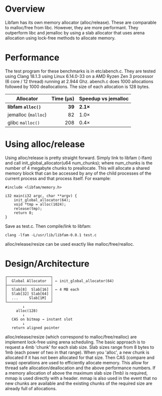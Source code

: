 # Overview

Libfam has its own memory allocator (alloc/release). These are comparable to malloc/free from libc. However, they are more performant. They outperform libc and jemalloc by using a slab allocator that uses arena allocation using lock-free methods to allocate memory.

# Performance

The test program for these benchmarks is in etc/abench.c. They are tested using Clang 18.1.3 using Linux 6.14.0-33 on a AMD Ryzen Zen 3 processor (6 core / 12 thread) running at 2.944 Ghz. abench.c does 1000 allocations followed by 1000 deallocations. The size of each allocation is 128 bytes.

| Allocator      | Time (µs) | Speedup vs jemalloc |
|----------------|----------:|---------------------|
| **libfam `alloc()`** | **39** | **2.1×** |
| jemalloc (`malloc`)  | 82  | 1.0× |
| glibc `malloc()`     | 208 | 0.4× |

# Using alloc/release

Using alloc/release is pretty straight forward. Simply link to libfam (-lfam) and call init_global_allocator(u64 num_chunks);
where num_chunks is the number of 4 megabyte chunks to preallocate. This will allocate a shared memory block that can be accessed by any of the child processes of the current process and that process itself. For example:

```
#include <libfam/memory.h>

i32 main(i32 argc, char **argv) {
	init_global_allocator(64);
	void *tmp = alloc(1024);
	release(tmp);
	return 0;
}
```

Save as test.c. Then compile/link to libfam:

```
clang -lfam -L/usr/lib/libfam-0.0.1 test.c
```

alloc/release/resize can be used exactly like malloc/free/realloc.

# Design/Architecture

```
┌────────────────────┐
│  Global Allocator  │ ← init_global_allocator(64)
├────────────────────┤
│  Slab[8]  Slab[16] │ ← 4 MB each
│  Slab[32] Slab[64] │
│  ...     Slab[1M]  │
└────────────────────┘
        ↓
     alloc(128)
        ↓
   CAS on bitmap → instant slot
        ↓
   return aligned pointer
```
alloc/release/resize (which correspond to malloc/free/realloc) are implement lock-free using arena scheduling. The basic approach is to request a 4mb 'chunk' for each slab size. Slab sizes range from 8 bytes to 1mb (each power of two in that range). When you 'alloc', a new chunk is allocated if it has not been allocated for that size. Then CAS (compare and swap) operations are used to efficiently allocate memory. This allow for thread safe allocation/deallocation and the above performance numbers. If a memory allocation of above the maximum slab size (1mb) is required, mmap is used directly with a header. mmap is also used in the event that no new chunks are available and the existing chunks of the required size are already full of allocations.
